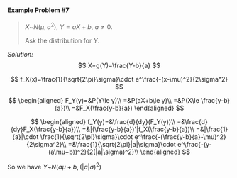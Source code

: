 #### Example Problem #7

> $X$~$N(\mu,\sigma^2)$, $Y=aX+b$, $a\neq 0$.
>
> Ask the distribution for $Y$.

*Solution:*
$$
X=g(Y)=\frac{Y-b}{a}
$$

$$
f_X(x)=\frac{1}{\sqrt{2\pi}\sigma}\cdot e^\frac{-(x-\mu)^2}{2\sigma^2}
$$


$$
\begin{aligned}
F_Y(y)=&P(Y\le y)\\
=&P(aX+b\le y)\\
=&P(X\le \frac{y-b}{a})\\
=&F_X(\frac{y-b}{a})
\end{aligned}
$$

$$
\begin{aligned}
f_Y(y)=&\frac{d}{dy}(F_Y(y))\\
=&\frac{d}{dy}F_X(\frac{y-b}{a})\\
=&|(\frac{y-b}{a})'|f_X(\frac{y-b}{a})\\
=&|\frac{1}{a}|\cdot \frac{1}{\sqrt{2\pi}\sigma}\cdot e^\frac{-(\frac{y-b}{a}-\mu)^2}{2\sigma^2}\\
=&\frac{1}{\sqrt{2\pi}|a|\sigma}\cdot e^\frac{-(y-(a\mu+b))^2}{2(|a|\sigma)^2}\\
\end{aligned}
$$

So we have $Y$~$N(a\mu+b,(|a|\sigma)^2)$

